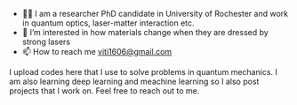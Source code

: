 - 👨‍🔬 I am a researcher PhD candidate in University of Rochester and work in quantum optics, laser-matter interaction etc.
- 👀 I’m interested in how materials change when they are dressed by strong lasers
- 📫 How to reach me viti1606@gmail.com

I upload codes here that I use to solve problems in quantum mechanics.
I am also learning deep learning and meachine learning so I also post projects that I work on.
Feel free to reach out to me.
